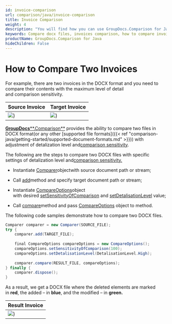 ```yaml
---
id: invoice-comparison
url: comparison/java/invoice-comparison
title: Invoice Comparison
weight: 4
description: "You will find how you can use GroupDocs.Comparison for Java inside your production when comparing invoices. Look at file comparison sensitivity configuration and other use cases of the GroupDocs.Comparison API"
keywords: Compare docx files, invoices comparison, how to compare invoices
productName: GroupDocs.Comparison for Java
hideChildren: False
---
```

# How to Compare Two Invoices

For example, there are two invoices in the DOCX format and you need to compare their contents with the maximum level of detail and comparison sensitivity.

  

| Source Invoice | Target Invoice |
| --- | --- |
| ![](comparison-java/images/invoice-comparison.png)) | ![](comparison-java/images/invoice-comparison_1.png))

[**GroupDocs****.Comparison**](https://products.groupdocs.com/comparison/java) provides the ability to compare two files in DOCX format(or any other [supported file formats]({{< ref "comparison-java/getting-started/supported-document-formats.md" >}})) with adjustment of detalization level and[comparison sensitivity](https://docs.groupdocs.com/display/comparisonjava/Adjusting+comparison+sensitivity).

The following are the steps to compare two DOCX files with specific settings of detalization level and[comparison sensitivity.](https://wiki.lisbon.dynabic.com/pages/viewpage.action?pageId=31492709)

*   Instantiate [Comparer](https://apireference.groupdocs.com/comparison/java/com.groupdocs.comparison/Comparer)objectwith source document path or stream;
*   Call [add](https://apireference.groupdocs.com/comparison/java/com.groupdocs.comparison/Comparer#add(java.lang.String))method and specify target document path or stream;
*   Instantiate [CompareOptions](https://apireference.groupdocs.com/comparison/java/com.groupdocs.comparison.options/CompareOptions)object with desired [setSensitivityOfComparison](https://apireference.groupdocs.com/comparison/java/com.groupdocs.comparison.options/CompareOptions#setSensitivityOfComparison(int)) and [setDetalisationLevel](https://apireference.groupdocs.com/comparison/java/com.groupdocs.comparison.options/CompareOptions#setDetalisationLevel(int)) value;
    
*   Call [compare](https://apireference.groupdocs.com/comparison/java/com.groupdocs.comparison/Comparer#compare(java.lang.String,%20com.groupdocs.comparison.options.CompareOptions))method and pass [CompareOptions](https://apireference.groupdocs.com/comparison/java/com.groupdocs.comparison.options/CompareOptions) object to method.
    

The following code samples demonstrate how to compare two DOCX files.

```csharp
Comparer comparer = new Comparer(SOURCE_FILE);
try {
    comparer.add(TARGET_FILE);
 
    final CompareOptions compareOptions = new CompareOptions();
    compareOptions.setSensitivityOfComparison(100);
    compareOptions.setDetalisationLevel(DetalisationLevel.High);
 
    comparer.compare(RESULT_FILE, compareOptions);
} finally {
    comparer.dispose();
}
```

As a result, we get a DOCX file where the deleted elements are marked in **red**, the added – in **blue**, and the modified – in **green.**

| Result Invoice |
| --- |
| ![](comparison-java/images/invoice-comparison_2.png)) 
